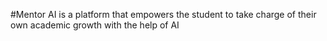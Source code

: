#Mentor AI is a platform that empowers the student to take charge of their own academic growth with the help of AI
